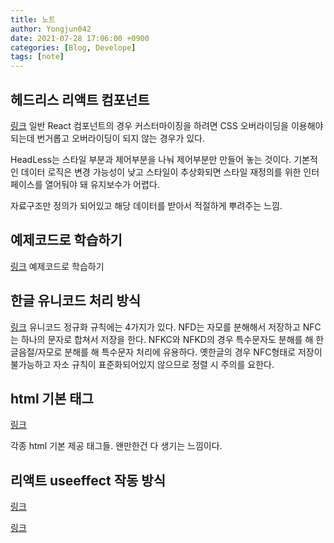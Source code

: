 ```yaml
---
title: 노트
author: Yongjun042
date: 2021-07-28 17:06:00 +0900
categories: [Blog, Develope]
tags: [note]
---
```


## 헤드리스 리액트 컴포넌트

[링크](https://jbee.io/react/headless-concept/)
일반 React 컴포넌트의 경우 커스터마이징을 하려면 CSS 오버라이딩을 이용해야 되는데 번거롭고 오버라이딩이 되지 않는 경우가 있다.

HeadLess는 스타일 부분과 제어부분을 나눠 제어부분만 만들어 놓는 것이다.
기본적인 데이터 로직은 변경 가능성이 낮고 스타일이 추상화되면 스타일 재정의를 위한 인터페이스를 열어둬야 돼 유지보수가 어렵다.

자료구조만 정의가 되어있고 해당 데이터를 받아서 적절하게 뿌려주는 느낌.

## 예제코드로 학습하기

[링크](https://twitter.com/stelo_kim/status/1416664468084322304)
예제코드로 학습하기

## 한글 유니코드 처리 방식

[링크](https://www.pusnow.com/note/hangul-and-unicode/)
유니코드 정규화 규칙에는 4가지가 있다.
NFD는 자모를 분해해서 저장하고 NFC는 하나의 문자로 합쳐서 저장을 한다. NFKC와 NFKD의 경우 특수문자도 분해를 해 한글음절/자모로 분해를 해 특수문자 처리에 유용하다.
옛한글의 경우 NFC형태로 저장이 불가능하고 자소 규칙이 표준화되어있지 않으므로 정렬 시 주의를 요한다.

## html 기본 태그

[링크](https://markodenic.com/html-tips/)

각종 html 기본 제공 태그들. 왠만한건 다 생기는 느낌이다.

## 리액트 useeffect 작동 방식

[링크](https://overreacted.io/ko/a-complete-guide-to-useeffect/)

[링크](https://twitter.com/minsangk/status/1413027587765403653)